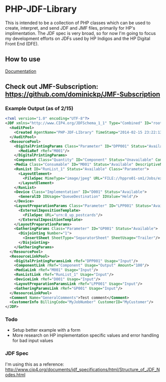 # PHP-JDF-Library 

This is intended to be a collection of PHP classes which can be used to create, interpret, and send JDF and JMF files, primarily for HP's implimentation. The JDF spec is very broad, so for now I'm going to focus my development efforts on JDFs used by HP Indigos and the HP Digital Front End (DFE).

## How to use
[Documentation](http://jdf.dominick.p.elu.so/)

## Check out JMF-Subscription: https://github.com/dominickp/JMF-Subscription

### Example Output (as of 2/15)
```xml
<?xml version="1.0" encoding="UTF-8"?>
<JDF xmlns="http://www.CIP4.org/JDFSchema_1_1" Type="Combined" ID="rootNodeId" Status="Waiting" JobPartID="000.cdp.797" Version="1.3" Types="DigitalPrinting" DescriptiveName="MyTestJDF">
  <AuditPool>
    <Created AgentName="PHP-JDF-LIbrary" TimeStamp="2014-02-15 23:22:13"/>
  </AuditPool>
  <ResourcePool>
    <DigitalPrintingParams Class="Parameter" ID="DPP001" Status="Available">
      <MediaRef rRef="M001"/>
    </DigitalPrintingParams>
    <Component Class="Quantity" ID="Component" Status="Unavailable" ComponentType="FinalProduct"/>
    <Media Class="Consumable" ID="M001" Status="Available" DescriptiveName="Substrate Name 1"/>
    <RunList ID="RunList_1" Status="Available" Class="Parameter">
      <LayoutElement>
        <FileSpec MimeType="image/jpeg" URL="FILE://hppro01-sm1/Jobs/example_image.jpg"/>
      </LayoutElement>
    </RunList>
    <Device Class="Implementation" ID="D001" Status="Available">
      <GeneralID IDUsage="QueueDestination" IDValue="Held"/>
    </Device>
    <LayoutPreparationParams Class="Parameter" ID="LPP001" Status="Available" Sides="TwoSidedFlipY">
      <ExternalImpositionTemplate>
        <FileSpec URL="urn:8_up_postcards"/>
      </ExternalImpositionTemplate>
    </LayoutPreparationParams>
    <GatheringParams Class="Parameter" ID="GP001" Status="Available">
      <Disjointing Number="1">
        <InsertSheet SheetType="SeparatorSheet" SheetUsage="Trailer"/>
      </Disjointing>
    </GatheringParams>
  </ResourcePool>
  <ResourceLinkPool>
    <DigitalPrintingParamsLink rRef="DPP001" Usage="Input"/>
    <ComponentLink rRef="Component" Usage="Output" Amount="100"/>
    <MediaLink rRef="M001" Usage="Input"/>
    <RunListLink rRef="RunList_1" Usage="Input"/>
    <DeviceLink rRef="D001" Usage="Input"/>
    <LayoutPreparationParamsLink rRef="LPP001" Usage="Input"/>
    <GatheringParamsLink rRef="GP001" Usage="Input"/>
  </ResourceLinkPool>
  <Comment Name="GeneralComments">Test comment</Comment>
  <CustomerInfo BillingCode="MyJobNumber" CustomerID="MyCustomer"/>
</JDF>
```
### Todo
- Setup better example with a form
- More research on HP implementation specific values and error handling for bad input values

### JDF Spec
I'm using this as a reference: http://www.cip4.org/documents/jdf_specifications/html/Structure_of_JDF_Nodes.html
